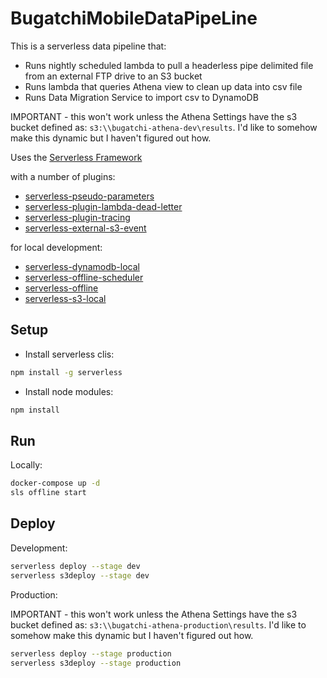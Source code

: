 # BugatchiMobileDataPipeLine

This is a serverless data pipeline that:

- Runs nightly scheduled lambda to pull a headerless pipe delimited file from an external FTP drive to an S3 bucket
- Runs lambda that queries Athena view to clean up data into csv file
- Runs Data Migration Service to import csv to DynamoDB

IMPORTANT - this won't work unless the Athena Settings have the s3 bucket defined as: `s3:\\bugatchi-athena-dev\results`. I'd like to somehow make this dynamic but I haven't figured out how.

Uses the [Serverless Framework](https://serverless.com/)
 
   with a number of plugins:
   - [serverless-pseudo-parameters](https://github.com/svdgraaf/serverless-pseudo-parameters)
   - [serverless-plugin-lambda-dead-letter](https://github.com/gmetzker/serverless-plugin-lambda-dead-letter)
   - [serverless-plugin-tracing](https://github.com/alex-murashkin/serverless-plugin-tracing)
   - [serverless-external-s3-event](https://github.com/matt-filion/serverless-external-s3-event)
  
   for local development:
   - [serverless-dynamodb-local](https://github.com/99xt/serverless-dynamodb-local)
   - [serverless-offline-scheduler](https://github.com/ajmath/serverless-offline-scheduler)
   - [serverless-offline](https://github.com/dherault/serverless-offline)
   - [serverless-s3-local](https://github.com/ar90n/serverless-s3-local)

## Setup

- Install serverless clis:

```bash
npm install -g serverless
```
- Install node modules:

```bash
npm install
```

## Run

Locally:

```bash
docker-compose up -d
sls offline start 
```

## Deploy

Development:

```bash
serverless deploy --stage dev
serverless s3deploy --stage dev
```

Production:

IMPORTANT - this won't work unless the Athena Settings have the s3 bucket defined as: `s3:\\bugatchi-athena-production\results`. I'd like to somehow make this dynamic but I haven't figured out how.

```bash
serverless deploy --stage production
serverless s3deploy --stage production

```
